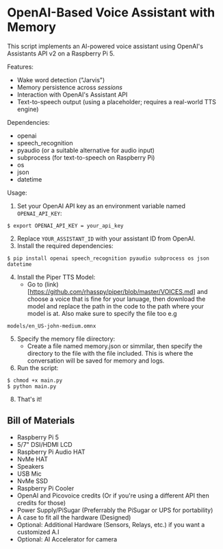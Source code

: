 # OpenAI-Based Voice Assistant with Memory

This script implements an AI-powered voice assistant using OpenAI's Assistants API v2 on a Raspberry Pi 5.

Features:
- Wake word detection ("Jarvis")
- Memory persistence across *sessions*
- Interaction with OpenAI's Assistant API
- Text-to-speech output (using a placeholder; requires a real-world TTS engine)

Dependencies:
- openai
- speech_recognition
- pyaudio (or a suitable alternative for audio input)
- subprocess (for text-to-speech on Raspberry Pi)
- os
- json
- datetime

Usage:
1. Set your OpenAI API key as an environment variable named `OPENAI_API_KEY`:
```shell
$ export OPENAI_API_KEY = your_api_key
```
2. Replace `YOUR_ASSISTANT_ID` with your assistant ID from OpenAI.
3. Install the required dependencies:

```shell
$ pip install openai speech_recognition pyaudio subprocess os json datetime
```
4. Install the Piper TTS Model:
   - Go to (link)[https://github.com/rhasspy/piper/blob/master/VOICES.md] and choose a voice that is fine for your lanuage, then download the model and replace the path in the code to the path where your model is at. Also make sure to specify the file too e.g
 ```shell
models/en_US-john-medium.omnx
```
5. Specify the memory file diirectory:
   - Create a file named memory.json or simmilar, then specify the directory to the file with the file included. This is where the conversation will be saved for memory and logs.
7. Run the script:
  ```shell
$ chmod +x main.py
$ python main.py
```
8. That's it!

## Bill of Materials
- Raspberry Pi 5
- 5/7" DSI/HDMI LCD
- Raspberry Pi Audio HAT
- NvMe HAT
- Speakers
- USB Mic
- NvMe SSD
- Raspberry Pi Cooler
- OpenAI and Picovoice credits (Or if you're using a different API then credits for those)
- Power Supply/PiSugar (Preferrably the PiSugar or UPS for portability)
- A case to fit all the hardware (Designed)
- Optional: Additional Hardware (Sensors, Relays, etc.) if you want a customized A.I
- Optional: AI Accelerator for camera

